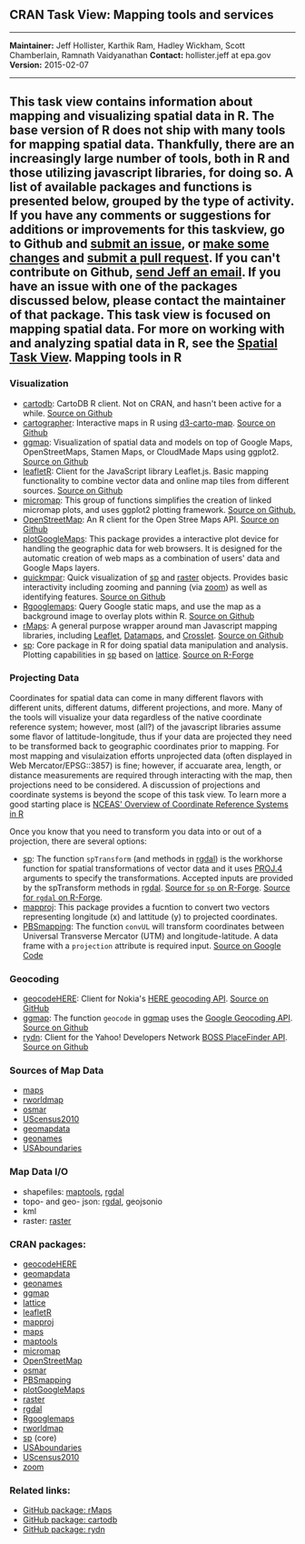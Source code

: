 CRAN Task View: Mapping tools and services
------------------------------------------

  ----------------- --------------------------------------------------------------------------------------
  **Maintainer:**   Jeff Hollister, Karthik Ram, Hadley Wickham, Scott Chamberlain, Ramnath Vaidyanathan
  **Contact:**      hollister.jeff at epa.gov
  **Version:**      2015-02-07
  ----------------- --------------------------------------------------------------------------------------



This task view contains information about mapping and visualizing
spatial data in R. The base version of R does not ship with many tools
for mapping spatial data. Thankfully, there are an increasingly large
number of tools, both in R and those utilizing javascript libraries, for
doing so. A list of available packages and functions is presented below,
grouped by the type of activity. If you have any comments or suggestions
for additions or improvements for this taskview, go to Github and
[submit an issue](https://github.com/ropensci/maptools/issues), or [make
some changes](https://github.com/ropensci/maptools/CONTRIBUTING.md) and
[submit a pull request](https://github.com/ropensci/maptools/pulls). If
you can't contribute on Github, [send Jeff an
email](mailto:hollister.jeff@epa.gov). If you have an issue with one of
the packages discussed below, please contact the maintainer of that
package. This task view is focused on mapping spatial data. For more on
working with and analyzing spatial data in R, see the [Spatial Task
View](http://cran.r-project.org/web/views/Spatial.html).
Mapping tools in R
------------------

### Visualization

-   [cartodb](https://github.com/Vizzuality/cartodb-r): CartoDB R
    client. Not on CRAN, and hasn't been active for a while. [Source on
    Github](https://github.com/Vizzuality/cartodb-r)
-   [cartographer](https://github.com/lmullen/cartographer): Interactive
    maps in R using
    [d3-carto-map](https://github.com/emeeks/d3-carto-map). [Source on
    Github](https://github.com/lmullen/cartographer)
-   [ggmap](http://cran.r-project.org/web/packages/ggmap/index.html):
    Visualization of spatial data and models on top of Google Maps,
    OpenStreetMaps, Stamen Maps, or CloudMade Maps using ggplot2.
    [Source on Github](https://github.com/dkahle/ggmap)
-   [leafletR](http://cran.r-project.org/web/packages/leafletR/index.html):
    Client for the JavaScript library Leaflet.js. Basic mapping
    functionality to combine vector data and online map tiles from
    different sources. [Source on
    Github](https://github.com/chgrl/leafletR)
-   [micromap](http://cran.r-project.org/web/packages/micromap/index.html):
    This group of functions simplifies the creation of linked micromap
    plots, and uses ggplot2 plotting framework. [Source on
    Github.](https://github.com/USEPA/R-micromap-package-development)
-   [OpenStreetMap](http://cran.r-project.org/web/packages/OpenStreetMap/index.html):
    An R client for the Open Stree Maps API. [Source on
    Github](https://github.com/)
-   [plotGoogleMaps](http://cran.r-project.org/web/packages/plotGoogleMaps/index.html):
    This package provides a interactive plot device for handling the
    geographic data for web browsers. It is designed for the automatic
    creation of web maps as a combination of users' data and Google Maps
    layers.
-   [quickmpar](https://github.com/jhollist/quickmapr): Quick
    visualization of
    [sp](http://cran.r-project.org/web/packages/sp/index.html) and
    [raster](http://cran.r-project.org/web/packages/raster/index.html)
    objects. Provides basic interactivity including zooming and panning
    (via [zoom](http://cran.r-project.org/web/packages/zoom/index.html))
    as well as identifying features. [Source on
    Github](https://github.com/jhollist/quickmapr)
-   [Rgooglemaps](http://cran.r-project.org/web/packages/Rgooglemaps/index.html):
    Query Google static maps, and use the map as a background image to
    overlay plots within R. [Source on
    Github](https://github.com/markusloecher/RgoogleMaps)
-   [rMaps](https://github.com/ramnathv/rMaps): A general purpose
    wrapper around man Javascript mapping libraries, including
    [Leaflet](http://leafletjs.com/),
    [Datamaps](http://datamaps.github.io/), and
    [Crosslet](http://sztanko.github.io/crosslet/). [Source on
    Github](https://github.com/ramnathv/rMaps)
-   [sp](http://cran.r-project.org/web/packages/sp/index.html): Core
    package in R for doing spatial data manipulation and analysis.
    Plotting capabilities in
    [sp](http://cran.r-project.org/web/packages/sp/index.html) based on
    [lattice](http://cran.r-project.org/web/packages/lattice/index.html).
    [Source on
    R-Forge](https://r-forge.r-project.org/projects/rspatial/)

### Projecting Data

Coordinates for spatial data can come in many different flavors with
different units, different datums, different projections, and more. Many
of the tools will visualize your data regardless of the native
coordinate reference system; however, most (all?) of the javascript
libraries assume some flavor of lattitude-longitude, thus if your data
are projected they need to be transformed back to geographic coordinates
prior to mapping. For most mapping and visulaization efforts unprojected
data (often displayed in Web Mercator/EPSG::3857) is fine; however, if
accuarate area, length, or distance measurements are required through
interacting with the map, then projections need to be considered. A
discussion of projections and coordinate systems is beyond the scope of
this task view. To learn more a good starting place is [NCEAS' Overview
of Coordinate Reference Systems in
R](https://www.nceas.ucsb.edu/\~frazier/RSpatialGuides/OverviewCoordinateReferenceSystems.pdf)

Once you know that you need to transform you data into or out of a
projection, there are several options:

-   [sp](http://cran.r-project.org/web/packages/sp/index.html): The
    function `spTransform` (and methods in
    [rgdal](http://cran.r-project.org/web/packages/rgdal/index.html)) is
    the workhorse function for spatial transformations of vector data
    and it uses [PROJ.4](http://trac.osgeo.org/proj/) arguments to
    specify the transformations. Accepted inputs are provided by the
    spTransform methods in
    [rgdal](http://cran.r-project.org/web/packages/rgdal/index.html).
    [Source for `sp` on
    R-Forge](https://r-forge.r-project.org/projects/rspatial/). [Source
    for `rgdal` on
    R-Forge](https://r-forge.r-project.org/projects/rgdal/).
-   [mapproj](http://cran.r-project.org/web/packages/mapproj/index.html):
    This package provides a fucntion to convert two vectors representing
    longitude (x) and lattitude (y) to projected coordinates.
-   [PBSmapping](http://cran.r-project.org/web/packages/PBSmapping/index.html):
    The function `convUL` will transform coordinates between Universal
    Transverse Mercator (UTM) and longitude-latitude. A data frame with
    a `projection` attribute is required input. [Source on Google
    Code](http://code.google.com/p/pbs-software/)

### Geocoding

-   [geocodeHERE](http://cran.r-project.org/web/packages/geocodeHERE/index.html):
    Client for Nokia's [HERE geocoding
    API](https://developer.here.com/geocoder). [Source on
    GitHub](https://github.com/corynissen/geocodeHERE/)
-   [ggmap](http://cran.r-project.org/web/packages/ggmap/index.html):
    The function `geocode` in
    [ggmap](http://cran.r-project.org/web/packages/ggmap/index.html)
    uses the [Google Geocoding
    API](https://developers.google.com/maps/documentation/geocoding/?csw=1).
    [Source on Github](https://github.com/)
-   [rydn](https://github.com/trestletech/rydn): Client for the Yahoo!
    Developers Network [BOSS PlaceFinder
    API](https://developer.yahoo.com/boss/). [Source on
    Github](https://github.com/trestletech/rydn)

### Sources of Map Data

-   [maps](http://cran.r-project.org/web/packages/maps/index.html)
-   [rworldmap](http://cran.r-project.org/web/packages/rworldmap/index.html)
-   [osmar](http://cran.r-project.org/web/packages/osmar/index.html)
-   [UScensus2010](http://cran.r-project.org/web/packages/UScensus2010/index.html)
-   [geomapdata](http://cran.r-project.org/web/packages/geomapdata/index.html)
-   [geonames](http://cran.r-project.org/web/packages/geonames/index.html)
-   [USAboundaries](http://cran.r-project.org/web/packages/USAboundaries/index.html)

### Map Data I/O

-   shapefiles:
    [maptools](http://cran.r-project.org/web/packages/maptools/index.html),
    [rgdal](http://cran.r-project.org/web/packages/rgdal/index.html)
-   topo- and geo- json:
    [rgdal](http://cran.r-project.org/web/packages/rgdal/index.html),
    geojsonio
-   kml
-   raster:
    [raster](http://cran.r-project.org/web/packages/raster/index.html)



### CRAN packages:

-   [geocodeHERE](http://cran.r-project.org/web/packages/geocodeHERE/index.html)
-   [geomapdata](http://cran.r-project.org/web/packages/geomapdata/index.html)
-   [geonames](http://cran.r-project.org/web/packages/geonames/index.html)
-   [ggmap](http://cran.r-project.org/web/packages/ggmap/index.html)
-   [lattice](http://cran.r-project.org/web/packages/lattice/index.html)
-   [leafletR](http://cran.r-project.org/web/packages/leafletR/index.html)
-   [mapproj](http://cran.r-project.org/web/packages/mapproj/index.html)
-   [maps](http://cran.r-project.org/web/packages/maps/index.html)
-   [maptools](http://cran.r-project.org/web/packages/maptools/index.html)
-   [micromap](http://cran.r-project.org/web/packages/micromap/index.html)
-   [OpenStreetMap](http://cran.r-project.org/web/packages/OpenStreetMap/index.html)
-   [osmar](http://cran.r-project.org/web/packages/osmar/index.html)
-   [PBSmapping](http://cran.r-project.org/web/packages/PBSmapping/index.html)
-   [plotGoogleMaps](http://cran.r-project.org/web/packages/plotGoogleMaps/index.html)
-   [raster](http://cran.r-project.org/web/packages/raster/index.html)
-   [rgdal](http://cran.r-project.org/web/packages/rgdal/index.html)
-   [Rgooglemaps](http://cran.r-project.org/web/packages/Rgooglemaps/index.html)
-   [rworldmap](http://cran.r-project.org/web/packages/rworldmap/index.html)
-   [sp](http://cran.r-project.org/web/packages/sp/index.html) (core)
-   [USAboundaries](http://cran.r-project.org/web/packages/USAboundaries/index.html)
-   [UScensus2010](http://cran.r-project.org/web/packages/UScensus2010/index.html)
-   [zoom](http://cran.r-project.org/web/packages/zoom/index.html)

### Related links:

-   [GitHub package: rMaps](https://github.com/ramnathv/rMaps)
-   [GitHub package: cartodb](https://github.com/Vizzuality/cartodb-r)
-   [GitHub package: rydn](https://github.com/trestletech/rydn)

